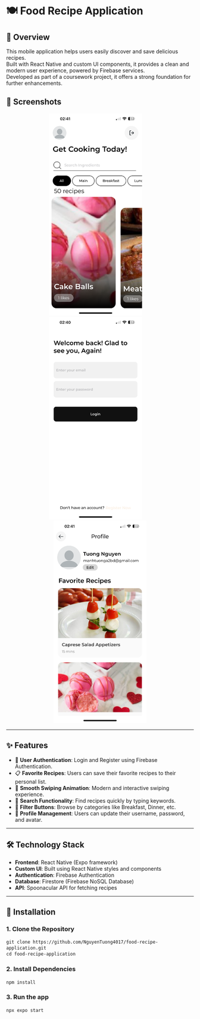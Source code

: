 # 🍽️ Food Recipe Application

## 📖 Overview
This mobile application helps users easily discover and save delicious recipes.  
Built with React Native and custom UI components, it provides a clean and modern user experience, powered by Firebase services.  
Developed as part of a coursework project, it offers a strong foundation for further enhancements.

## 📸 Screenshots

<p align="center">
  <img src="./Project%20Images/home.PNG" alt="Home Screen" width="250"/>
  &nbsp; &nbsp; &nbsp;
  <img src="./Project%20Images/login.PNG" alt="Recipe Detail" width="250"/>
  &nbsp; &nbsp; &nbsp;
  <img src="./Project%20Images/profile.PNG" alt="Profile Screen" width="250"/>
</p>

---

## ✨ Features
- 🔐 **User Authentication**: Login and Register using Firebase Authentication.
- 📋 **Favorite Recipes**: Users can save their favorite recipes to their personal list.
- 🤏 **Smooth Swiping Animation**: Modern and interactive swiping experience.
- 🔎 **Search Functionality**: Find recipes quickly by typing keywords.
- 🍳 **Filter Buttons**: Browse by categories like Breakfast, Dinner, etc.
- 📝 **Profile Management**: Users can update their username, password, and avatar.

---

## 🛠️ Technology Stack
- **Frontend**: React Native (Expo framework)
- **Custom UI**: Built using React Native styles and components
- **Authentication**: Firebase Authentication
- **Database**: Firestore (Firebase NoSQL Database)
- **API**: Spoonacular API for fetching recipes

---

## 🚀 Installation
### 1. Clone the Repository
```
git clone https://github.com/NguyenTuong4017/food-recipe-application.git
cd food-recipe-application
```
### 2. Install Dependencies
```
npm install
```

### 3. Run the app
```
npx expo start
```
